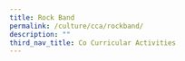 ```yaml
---
title: Rock Band
permalink: /culture/cca/rockband/
description: ""
third_nav_title: Co Curricular Activities
---
```

